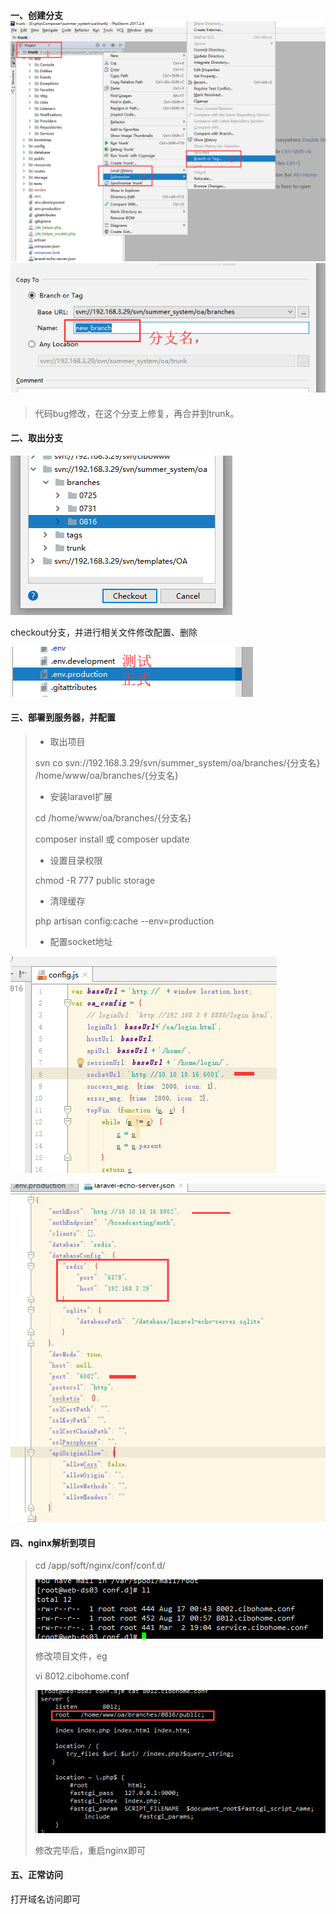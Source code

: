 #### 一、创建分支![](/assets/新建分支.png)![](/assets/分支命名.png)

#### 

> 代码bug修改，在这个分支上修复，再合并到trunk。

#### 二、取出分支

![](/assets/取出分支.png)

checkout分支，并进行相关文件修改配置、删除

![](/assets/配置文件.png)

#### 三、部署到服务器，并配置

> * 取出项目
>
> svn co svn://192.168.3.29/svn/summer\_system/oa/branches/{分支名} /home/www/oa/branches/{分支名}
>
> * 安装laravel扩展
>
> cd /home/www/oa/branches/{分支名}
>
> composer install  或 composer update
>
> * 设置目录权限
>
> chmod -R 777 public storage
>
> * 清理缓存
>
> php artisan config:cache  --env=production
>
> * 配置socket地址

![](/assets/socket.png)

![](/assets/laravel-echo-server.png)

#### 四、nginx解析到项目

> cd /app/soft/nginx/conf/conf.d/
>
> ![](/assets/nginx.png)
>
> 修改项目文件，eg
>
> vi 8012.cibohome.conf
>
> ![](/assets/8012.png)
>
> 修改完毕后，重启nginx即可

#### 五、正常访问

打开域名访问即可

